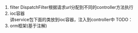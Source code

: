 1. filter DispatchFilter根据请求url分配到不同的controller方法执行  
2. ioc容器  
    讲service包下面的类放到ioc容器，注入到controller中
TODO：
1. orm框架(基于注解)